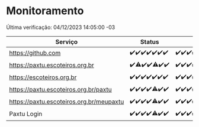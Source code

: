# Monitoramento

Última verificação: 04/12/2023 14:05:00 -03

|Serviço|Status|Últimas 24h|
|---|---|---|
|https://github.com|<span title="2023-11-27: OK=24">✔️</span><span title="2023-11-28: OK=24">✔️</span><span title="2023-11-29: OK=24">✔️</span><span title="2023-11-30: OK=24">✔️</span><span title="2023-12-01: OK=24">✔️</span><span title="2023-12-02: OK=24">✔️</span><span title="2023-12-03: OK=18">✔️</span>|<span title="03/12/2023 15:07:00 -03 : 200">✔️</span><span title="03/12/2023 16:03:00 -03 : 200">✔️</span><span title="03/12/2023 17:06:00 -03 : 200">✔️</span><span title="03/12/2023 18:03:00 -03 : 200">✔️</span><span title="03/12/2023 19:03:00 -03 : 200">✔️</span><span title="03/12/2023 20:05:00 -03 : 200">✔️</span><span title="03/12/2023 21:31:00 -03 : 200">✔️</span><span title="03/12/2023 22:48:00 -03 : 200">✔️</span><span title="03/12/2023 23:21:00 -03 : 200">✔️</span><span title="04/12/2023 00:07:00 -03 : 200">✔️</span><span title="04/12/2023 01:07:00 -03 : 200">✔️</span><span title="04/12/2023 02:06:00 -03 : 200">✔️</span><span title="04/12/2023 03:09:00 -03 : 200">✔️</span><span title="04/12/2023 04:06:00 -03 : 200">✔️</span><span title="04/12/2023 05:09:00 -03 : 200">✔️</span><span title="04/12/2023 06:07:00 -03 : 200">✔️</span><span title="04/12/2023 07:07:00 -03 : 200">✔️</span><span title="04/12/2023 08:04:00 -03 : 200">✔️</span><span title="04/12/2023 09:11:00 -03 : 200">✔️</span><span title="04/12/2023 10:09:00 -03 : 200">✔️</span><span title="04/12/2023 11:06:00 -03 : 200">✔️</span><span title="04/12/2023 12:06:00 -03 : 200">✔️</span><span title="04/12/2023 13:08:00 -03 : 200">✔️</span><span title="04/12/2023 14:05:00 -03 : 200">✔️</span>|
|https://paxtu.escoteiros.org.br|<span title="2023-11-27: OK=24">✔️</span><span title="2023-11-28: OK=23, Falhas=1">⚠️</span><span title="2023-11-29: OK=24">✔️</span><span title="2023-11-30: OK=24">✔️</span><span title="2023-12-01: OK=23, Falhas=1">⚠️</span><span title="2023-12-02: OK=24">✔️</span><span title="2023-12-03: OK=18">✔️</span>|<span title="03/12/2023 15:07:00 -03 : 200">✔️</span><span title="03/12/2023 16:03:00 -03 : 200">✔️</span><span title="03/12/2023 17:06:00 -03 : 200">✔️</span><span title="03/12/2023 18:03:00 -03 : 200">✔️</span><span title="03/12/2023 19:03:00 -03 : 200">✔️</span><span title="03/12/2023 20:05:00 -03 : 200">✔️</span><span title="03/12/2023 21:31:00 -03 : 200">✔️</span><span title="03/12/2023 22:48:00 -03 : 200">✔️</span><span title="03/12/2023 23:21:00 -03 : 200">✔️</span><span title="04/12/2023 00:07:00 -03 : 200">✔️</span><span title="04/12/2023 01:07:00 -03 : 200">✔️</span><span title="04/12/2023 02:06:00 -03 : 200">✔️</span><span title="04/12/2023 03:09:00 -03 : 200">✔️</span><span title="04/12/2023 04:06:00 -03 : 200">✔️</span><span title="04/12/2023 05:09:00 -03 : 200">✔️</span><span title="04/12/2023 06:07:00 -03 : 200">✔️</span><span title="04/12/2023 07:07:00 -03 : 200">✔️</span><span title="04/12/2023 08:04:00 -03 : 200">✔️</span><span title="04/12/2023 09:11:00 -03 : 200">✔️</span><span title="04/12/2023 10:09:00 -03 : 200">✔️</span><span title="04/12/2023 11:06:00 -03 : 200">✔️</span><span title="04/12/2023 12:06:00 -03 : 200">✔️</span><span title="04/12/2023 13:08:00 -03 : 200">✔️</span><span title="04/12/2023 14:05:00 -03 : 200">✔️</span>|
|https://escoteiros.org.br|<span title="2023-11-27: OK=24">✔️</span><span title="2023-11-28: OK=24">✔️</span><span title="2023-11-29: OK=24">✔️</span><span title="2023-11-30: OK=24">✔️</span><span title="2023-12-01: OK=24">✔️</span><span title="2023-12-02: OK=24">✔️</span><span title="2023-12-03: OK=18">✔️</span>|<span title="03/12/2023 15:07:00 -03 : 200">✔️</span><span title="03/12/2023 16:03:00 -03 : 200">✔️</span><span title="03/12/2023 17:06:00 -03 : 200">✔️</span><span title="03/12/2023 18:03:00 -03 : 200">✔️</span><span title="03/12/2023 19:03:00 -03 : 200">✔️</span><span title="03/12/2023 20:05:00 -03 : 200">✔️</span><span title="03/12/2023 21:31:00 -03 : 200">✔️</span><span title="03/12/2023 22:48:00 -03 : 200">✔️</span><span title="03/12/2023 23:21:00 -03 : 200">✔️</span><span title="04/12/2023 00:07:00 -03 : 200">✔️</span><span title="04/12/2023 01:07:00 -03 : 200">✔️</span><span title="04/12/2023 02:06:00 -03 : 200">✔️</span><span title="04/12/2023 03:09:00 -03 : 200">✔️</span><span title="04/12/2023 04:06:00 -03 : 200">✔️</span><span title="04/12/2023 05:09:00 -03 : 200">✔️</span><span title="04/12/2023 06:07:00 -03 : 200">✔️</span><span title="04/12/2023 07:07:00 -03 : 200">✔️</span><span title="04/12/2023 08:04:00 -03 : 200">✔️</span><span title="04/12/2023 09:11:00 -03 : 200">✔️</span><span title="04/12/2023 10:09:00 -03 : 200">✔️</span><span title="04/12/2023 11:06:00 -03 : 200">✔️</span><span title="04/12/2023 12:06:00 -03 : 200">✔️</span><span title="04/12/2023 13:08:00 -03 : 200">✔️</span><span title="04/12/2023 14:05:00 -03 : 200">✔️</span>|
|https://paxtu.escoteiros.org.br/paxtu|<span title="2023-11-27: OK=24">✔️</span><span title="2023-11-28: OK=24">✔️</span><span title="2023-11-29: OK=24">✔️</span><span title="2023-11-30: OK=24">✔️</span><span title="2023-12-01: OK=23, Falhas=1">⚠️</span><span title="2023-12-02: OK=24">✔️</span><span title="2023-12-03: OK=18">✔️</span>|<span title="03/12/2023 15:07:00 -03 : 200">✔️</span><span title="03/12/2023 16:03:00 -03 : 200">✔️</span><span title="03/12/2023 17:06:00 -03 : 200">✔️</span><span title="03/12/2023 18:03:00 -03 : 200">✔️</span><span title="03/12/2023 19:03:00 -03 : 200">✔️</span><span title="03/12/2023 20:05:00 -03 : 200">✔️</span><span title="03/12/2023 21:31:00 -03 : 200">✔️</span><span title="03/12/2023 22:48:00 -03 : 200">✔️</span><span title="03/12/2023 23:21:00 -03 : 200">✔️</span><span title="04/12/2023 00:07:00 -03 : 200">✔️</span><span title="04/12/2023 01:07:00 -03 : 200">✔️</span><span title="04/12/2023 02:06:00 -03 : 200">✔️</span><span title="04/12/2023 03:09:00 -03 : 200">✔️</span><span title="04/12/2023 04:06:00 -03 : 200">✔️</span><span title="04/12/2023 05:09:00 -03 : 200">✔️</span><span title="04/12/2023 06:07:00 -03 : 200">✔️</span><span title="04/12/2023 07:07:00 -03 : 200">✔️</span><span title="04/12/2023 08:04:00 -03 : 200">✔️</span><span title="04/12/2023 09:11:00 -03 : 200">✔️</span><span title="04/12/2023 10:09:00 -03 : 200">✔️</span><span title="04/12/2023 11:06:00 -03 : 200">✔️</span><span title="04/12/2023 12:06:00 -03 : 200">✔️</span><span title="04/12/2023 13:08:00 -03 : 200">✔️</span><span title="04/12/2023 14:05:00 -03 : 200">✔️</span>|
|https://paxtu.escoteiros.org.br/meupaxtu|<span title="2023-11-27: OK=24">✔️</span><span title="2023-11-28: OK=24">✔️</span><span title="2023-11-29: OK=24">✔️</span><span title="2023-11-30: OK=24">✔️</span><span title="2023-12-01: OK=23, Falhas=1">⚠️</span><span title="2023-12-02: OK=24">✔️</span><span title="2023-12-03: OK=18">✔️</span>|<span title="03/12/2023 15:07:00 -03 : 200">✔️</span><span title="03/12/2023 16:03:00 -03 : 200">✔️</span><span title="03/12/2023 17:06:00 -03 : 200">✔️</span><span title="03/12/2023 18:03:00 -03 : 200">✔️</span><span title="03/12/2023 19:03:00 -03 : 200">✔️</span><span title="03/12/2023 20:05:00 -03 : 200">✔️</span><span title="03/12/2023 21:31:00 -03 : 200">✔️</span><span title="03/12/2023 22:48:00 -03 : 200">✔️</span><span title="03/12/2023 23:21:00 -03 : 200">✔️</span><span title="04/12/2023 00:07:00 -03 : 200">✔️</span><span title="04/12/2023 01:07:00 -03 : 200">✔️</span><span title="04/12/2023 02:06:00 -03 : 200">✔️</span><span title="04/12/2023 03:09:00 -03 : 200">✔️</span><span title="04/12/2023 04:06:00 -03 : 200">✔️</span><span title="04/12/2023 05:09:00 -03 : 200">✔️</span><span title="04/12/2023 06:07:00 -03 : 200">✔️</span><span title="04/12/2023 07:07:00 -03 : 200">✔️</span><span title="04/12/2023 08:04:00 -03 : 200">✔️</span><span title="04/12/2023 09:11:00 -03 : 200">✔️</span><span title="04/12/2023 10:09:00 -03 : 200">✔️</span><span title="04/12/2023 11:06:00 -03 : 200">✔️</span><span title="04/12/2023 12:06:00 -03 : 200">✔️</span><span title="04/12/2023 13:08:00 -03 : 200">✔️</span><span title="04/12/2023 14:05:00 -03 : 200">✔️</span>|
|Paxtu Login|<span title="2023-11-27: OK=24">✔️</span><span title="2023-11-28: OK=24">✔️</span><span title="2023-11-29: OK=24">✔️</span><span title="2023-11-30: OK=24">✔️</span><span title="2023-12-01: OK=23, Falhas=1">⚠️</span><span title="2023-12-02: OK=24">✔️</span><span title="2023-12-03: OK=18">✔️</span>|<span title="03/12/2023 15:07:00 -03 : 200">✔️</span><span title="03/12/2023 16:03:00 -03 : 200">✔️</span><span title="03/12/2023 17:06:00 -03 : 200">✔️</span><span title="03/12/2023 18:03:00 -03 : 200">✔️</span><span title="03/12/2023 19:03:00 -03 : 200">✔️</span><span title="03/12/2023 20:05:00 -03 : 200">✔️</span><span title="03/12/2023 21:31:00 -03 : 200">✔️</span><span title="03/12/2023 22:48:00 -03 : 200">✔️</span><span title="03/12/2023 23:21:00 -03 : 200">✔️</span><span title="04/12/2023 00:07:00 -03 : 200">✔️</span><span title="04/12/2023 01:07:00 -03 : 200">✔️</span><span title="04/12/2023 02:06:00 -03 : 200">✔️</span><span title="04/12/2023 03:09:00 -03 : 200">✔️</span><span title="04/12/2023 04:06:00 -03 : 200">✔️</span><span title="04/12/2023 05:09:00 -03 : 200">✔️</span><span title="04/12/2023 06:07:00 -03 : 200">✔️</span><span title="04/12/2023 07:07:00 -03 : 200">✔️</span><span title="04/12/2023 08:05:00 -03 : 200">✔️</span><span title="04/12/2023 09:11:00 -03 : 200">✔️</span><span title="04/12/2023 10:09:00 -03 : 200">✔️</span><span title="04/12/2023 11:06:00 -03 : 200">✔️</span><span title="04/12/2023 12:06:00 -03 : 200">✔️</span><span title="04/12/2023 13:08:00 -03 : 200">✔️</span><span title="04/12/2023 14:05:00 -03 : 200">✔️</span>|
